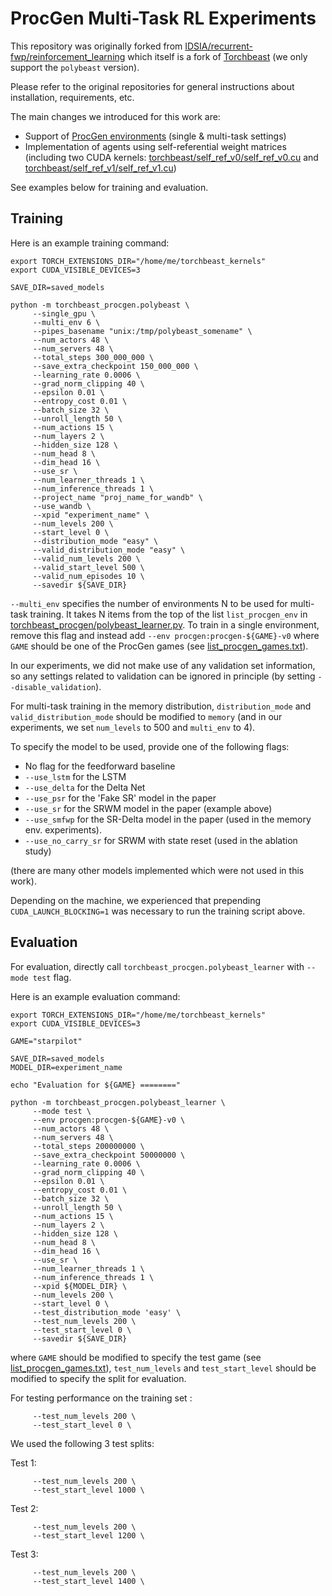 # ProcGen Multi-Task RL Experiments

This repository was originally forked from [IDSIA/recurrent-fwp/reinforcement_learning](https://github.com/IDSIA/recurrent-fwp/tree/master/reinforcement_learning)
which itself is a fork of [Torchbeast](https://github.com/facebookresearch/torchbeast) (we only support the `polybeast` version).

Please refer to the original repositories for general instructions about installation, requirements, etc.

The main changes we introduced for this work are:
* Support of [ProcGen environments](https://openai.com/blog/procgen-benchmark/) (single & multi-task settings)
* Implementation of agents using self-referential weight matrices (including two CUDA kernels: [torchbeast/self_ref_v0/self_ref_v0.cu](https://github.com/IDSIA/modern-srwm/blob/main/reinforcement_learning/torchbeast/self_ref_v0/self_ref_v0.cu) and [torchbeast/self_ref_v1/self_ref_v1.cu](https://github.com/IDSIA/modern-srwm/blob/main/reinforcement_learning/torchbeast/self_ref_v1/self_ref_v1.cu))

See examples below for training and evaluation.

## Training 

Here is an example training command:

```
export TORCH_EXTENSIONS_DIR="/home/me/torchbeast_kernels"
export CUDA_VISIBLE_DEVICES=3

SAVE_DIR=saved_models

python -m torchbeast_procgen.polybeast \
     --single_gpu \
     --multi_env 6 \
     --pipes_basename "unix:/tmp/polybeast_somename" \
     --num_actors 48 \
     --num_servers 48 \
     --total_steps 300_000_000 \
     --save_extra_checkpoint 150_000_000 \
     --learning_rate 0.0006 \
     --grad_norm_clipping 40 \
     --epsilon 0.01 \
     --entropy_cost 0.01 \
     --batch_size 32 \
     --unroll_length 50 \
     --num_actions 15 \
     --num_layers 2 \
     --hidden_size 128 \
     --num_head 8 \
     --dim_head 16 \
     --use_sr \
     --num_learner_threads 1 \
     --num_inference_threads 1 \
     --project_name "proj_name_for_wandb" \
     --use_wandb \
     --xpid "experiment_name" \
     --num_levels 200 \
     --start_level 0 \
     --distribution_mode "easy" \
     --valid_distribution_mode "easy" \
     --valid_num_levels 200 \
     --valid_start_level 500 \
     --valid_num_episodes 10 \
     --savedir ${SAVE_DIR}
```

`--multi_env` specifies the number of environments N to be used for multi-task training.
It takes N items from the top of the list `list_procgen_env` in [torchbeast_procgen/polybeast_learner.py](https://github.com/IDSIA/modern-srwm/blob/main/reinforcement_learning/torchbeast_procgen/polybeast_learner.py).
To train in a single environment, remove this flag and instead add `--env procgen:procgen-${GAME}-v0`
where `GAME` should be one of the ProcGen games (see [list_procgen_games.txt](https://github.com/IDSIA/modern-srwm/blob/main/reinforcement_learning/list_procgen_games.txt)).

In our experiments, we did not make use of any validation set information, so any settings related to validation can be ignored in principle (by setting `--disable_validation`).

For multi-task training in the memory distribution, `distribution_mode` and `valid_distribution_mode` should be modified to `memory`
(and in our experiments, we set `num_levels` to 500 and `multi_env` to 4).

To specify the model to be used, provide one of the following flags:

* No flag for the feedforward baseline
* `--use_lstm` for the LSTM
* `--use_delta` for the Delta Net
* `--use_psr` for the 'Fake SR' model in the paper
* `--use_sr` for the SRWM model in the paper (example above)
* `--use_smfwp` for the SR-Delta model in the paper (used in the memory env. experiments).
* `--use_no_carry_sr` for SRWM with state reset (used in the ablation study)

(there are many other models implemented which were not used in this work).

Depending on the machine, we experienced that prepending `CUDA_LAUNCH_BLOCKING=1` was necessary to run the training script above.

## Evaluation

For evaluation, directly call `torchbeast_procgen.polybeast_learner` with `--mode test` flag.

Here is an example evaluation command:
```
export TORCH_EXTENSIONS_DIR="/home/me/torchbeast_kernels"
export CUDA_VISIBLE_DEVICES=3

GAME="starpilot"

SAVE_DIR=saved_models
MODEL_DIR=experiment_name

echo "Evaluation for ${GAME} ========"

python -m torchbeast_procgen.polybeast_learner \
     --mode test \
     --env procgen:procgen-${GAME}-v0 \
     --num_actors 48 \
     --num_servers 48 \
     --total_steps 200000000 \
     --save_extra_checkpoint 50000000 \
     --learning_rate 0.0006 \
     --grad_norm_clipping 40 \
     --epsilon 0.01 \
     --entropy_cost 0.01 \
     --batch_size 32 \
     --unroll_length 50 \
     --num_actions 15 \
     --num_layers 2 \
     --hidden_size 128 \
     --num_head 8 \
     --dim_head 16 \
     --use_sr \
     --num_learner_threads 1 \
     --num_inference_threads 1 \
     --xpid ${MODEL_DIR} \
     --num_levels 200 \
     --start_level 0 \
     --test_distribution_mode 'easy' \
     --test_num_levels 200 \
     --test_start_level 0 \
     --savedir ${SAVE_DIR}
```
where `GAME` should be modified to specify the test game (see [list_procgen_games.txt](https://github.com/IDSIA/modern-srwm/blob/main/reinforcement_learning/list_procgen_games.txt)), `test_num_levels` and `test_start_level` should be modified to specify the split for evaluation.

For testing performance on the training set :
```
     --test_num_levels 200 \
     --test_start_level 0 \
```

We used the following 3 test splits:

Test 1:
```
     --test_num_levels 200 \
     --test_start_level 1000 \
```

Test 2:
```
     --test_num_levels 200 \
     --test_start_level 1200 \
```

Test 3:
```
     --test_num_levels 200 \
     --test_start_level 1400 \
```
